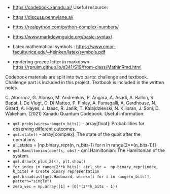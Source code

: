 * https://codebook.xanadu.ai/
Useful resource:
* https://discuss.pennylane.ai/
* https://realpython.com/python-complex-numbers/
* https://www.markdownguide.org/basic-syntax/
* Latex mathematical symbols : https://www.cmor-faculty.rice.edu/~heinken/latex/symbols.pdf

* rendering greece letter in markdown - https://rpruim.github.io/s341/S19/from-class/MathinRmd.html

Codebook materials are split into two parts: challenge and textbook. Challenge part is included in this project.
Textbook is included in the written notes.

C. Albornoz, G. Alonso, M. Andrenkov, P. Angara, A. Asadi, A. Ballon, S. Bapat, I. De Vlugt, O. Di Matteo, P. Finlay, A. Fumagalli, A. Gardhouse, N. Girard, A. Hayes, J. Izaac, R. Janik, T. Kalajdzievski, N. Killoran, J. Soni, D. Wakeham. (2021) Xanadu Quantum Codebook.
Useful information:
* `qml.probs(wires=range(n_bits))` - array[float]: Probabilities for observing different outcomes.
* `qml.state()` - array[complex]: The state of the qubit after the operations.
* all_states = [np.binary_repr(n, n_bits-1) for n in range(2**(n_bits-1))]
* `qml.Hamiltonian(coeffs, obs)` - qml.Hamiltonian: The Hamiltonian of the system.
* `qml.draw(X_plus_Z)(), plt.show()`
* `for index in range(2**k_bits): ctrl_str =  np.binary_repr(index, k_bits) # Create binary representation`
* `qml.broadcast(qml.Hadamard, wires=[i for i in range(n_bits)], pattern="single")`
* `zero_vec = np.array([1] + [0]*(2**k_bits - 1))`